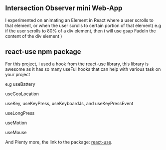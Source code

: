 ## Intersection Observer mini Web-App
I experimented on animating an Element in React where a user scrolls to that element, or when the user scrolls to certain portion of that element(
    e.g if the user scrolls to 80% of a div element, then i will use gsap FadeIn the content of the div element
)

## react-use npm package
For this project, i used a hook from the react-use library, this library is awesome as it has so many useFul hooks that can help with various task on your project

e.g
useBattery

useGeoLocation

useKey, useKeyPress, useKeyboardJs, and useKeyPressEvent

useLongPress

useMotion

useMouse

And Plenty more, the link to the package:
[react-use](https://www.npmjs.com/package/react-use).

